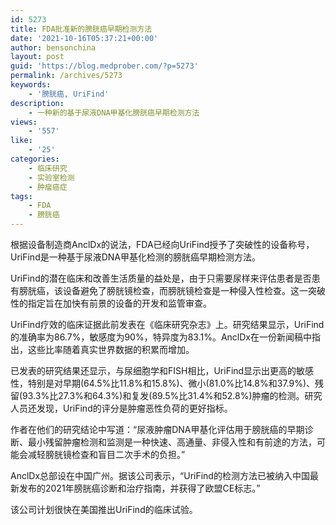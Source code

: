 ```yaml
---
id: 5273
title: FDA批准新的膀胱癌早期检测方法
date: '2021-10-16T05:37:21+00:00'
author: bensonchina
layout: post
guid: 'https://blog.medprober.com/?p=5273'
permalink: /archives/5273
keywords:
    - '膀胱癌, UriFind'
description:
    - 一种新的基于尿液DNA甲基化膀胱癌早期检测方法
views:
    - '557'
like:
    - '25'
categories:
    - 临床研究
    - 实验室检测
    - 肿瘤癌症
tags:
    - FDA
    - 膀胱癌
---
```


根据设备制造商AnclDx的说法，FDA已经向UriFind授予了突破性的设备称号，UriFind是一种基于尿液DNA甲基化检测的膀胱癌早期检测方法。

UriFind的潜在临床和改善生活质量的益处是，由于只需要尿样来评估患者是否患有膀胱癌，该设备避免了膀胱镜检查，而膀胱镜检查是一种侵入性检查。这一突破性的指定旨在加快有前景的设备的开发和监管审查。

UriFind疗效的临床证据此前发表在《临床研究杂志》上。研究结果显示，UriFind的准确率为86.7%，敏感度为90%，特异度为83.1%。AnclDx在一份新闻稿中指出，这些比率随着真实世界数据的积累而增加。

已发表的研究结果还显示，与尿细胞学和FISH相比，UriFind显示出更高的敏感性，特别是对早期(64.5%比11.8%和15.8%)、微小(81.0%比14.8%和37.9%)、残留(93.3%比27.3%和64.3%)和复发(89.5%比31.4%和52.8%)肿瘤的检测。研究人员还发现，UriFind的评分是肿瘤恶性负荷的更好指标。

作者在他们的研究结论中写道：“尿液肿瘤DNA甲基化评估用于膀胱癌的早期诊断、最小残留肿瘤检测和监测是一种快速、高通量、非侵入性和有前途的方法，可能会减轻膀胱镜检查和盲目二次手术的负担。”

AnclDx总部设在中国广州。据该公司表示，“UriFind的检测方法已被纳入中国最新发布的2021年膀胱癌诊断和治疗指南，并获得了欧盟CE标志。”

该公司计划很快在美国推出UriFind的临床试验。
